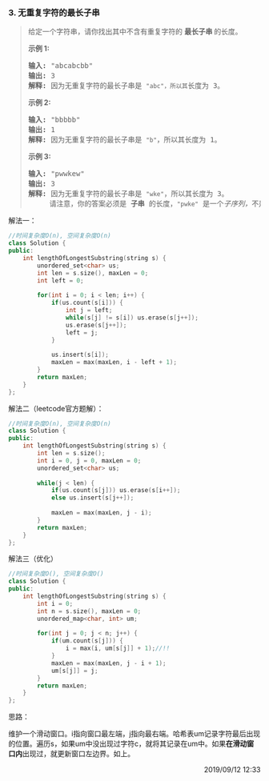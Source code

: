 ### 3. 无重复字符的最长子串

> <div class="content__2ebE"><p>给定一个字符串，请你找出其中不含有重复字符的&nbsp;<strong>最长子串&nbsp;</strong>的长度。</p>
> 
> <p><strong>示例&nbsp;1:</strong></p>
> 
> <pre><strong>输入: </strong>"abcabcbb"
> <strong>输出: </strong>3 
> <strong>解释:</strong> 因为无重复字符的最长子串是 <code>"abc"，所以其</code>长度为 3。
> </pre>
> 
> <p><strong>示例 2:</strong></p>
> 
> <pre><strong>输入: </strong>"bbbbb"
> <strong>输出: </strong>1
> <strong>解释: </strong>因为无重复字符的最长子串是 <code>"b"</code>，所以其长度为 1。
> </pre>
> 
> <p><strong>示例 3:</strong></p>
> 
> <pre><strong>输入: </strong>"pwwkew"
> <strong>输出: </strong>3
> <strong>解释: </strong>因为无重复字符的最长子串是&nbsp;<code>"wke"</code>，所以其长度为 3。
> &nbsp;    请注意，你的答案必须是 <strong>子串 </strong>的长度，<code>"pwke"</code>&nbsp;是一个<em>子序列，</em>不是子串。
> </pre>
> </div>

解法一：
```cpp
//时间复杂度O(n), 空间复杂度O(n)
class Solution {
public:
    int lengthOfLongestSubstring(string s) {
        unordered_set<char> us;
        int len = s.size(), maxLen = 0;
        int left = 0;
        
        for(int i = 0; i < len; i++) {
            if(us.count(s[i])) {
                int j = left;
                while(s[j] != s[i]) us.erase(s[j++]);
                us.erase(s[j++]);
                left = j;
            }
            
            us.insert(s[i]);
            maxLen = max(maxLen, i - left + 1);
        }
        return maxLen;
    }
};
```

解法二（leetcode官方题解）：
```cpp
//时间复杂度O(n), 空间复杂度O(n)
class Solution {
public:
    int lengthOfLongestSubstring(string s) {
        int len = s.size();
        int i = 0, j = 0, maxLen = 0;
        unordered_set<char> us;
        
        while(j < len) {
            if(us.count(s[j])) us.erase(s[i++]);
            else us.insert(s[j++]);
            
            maxLen = max(maxLen, j - i);
        }
        return maxLen;
    }
};
```

解法三（优化）
```cpp
//时间复杂度O(), 空间复杂度O()
class Solution {
public:
    int lengthOfLongestSubstring(string s) {
        int i = 0;
        int n = s.size(), maxLen = 0;
        unordered_map<char, int> um;
        
        for(int j = 0; j < n; j++) {
            if(um.count(s[j])) {
                i = max(i, um[s[j]] + 1);//!!
            }
            maxLen = max(maxLen, j - i + 1);
            um[s[j]] = j;
        }
        return maxLen;
    }
};
```

思路：

维护一个滑动窗口。i指向窗口最左端，j指向最右端。哈希表um记录字符最后出现的位置。遍历s，如果um中没出现过字符c，就将其记录在um中。如果**在滑动窗口内**出现过，就更新窗口左边界。如上。

<div style="text-align: right"> 2019/09/12 12:33 </div>
